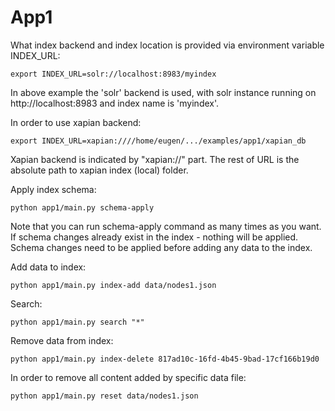 # App1

What index backend and index location is provided via environment
variable INDEX_URL:

    export INDEX_URL=solr://localhost:8983/myindex

In above example the 'solr' backend is used, with solr instance
running on http://localhost:8983 and index name is 'myindex'.

In order to use xapian backend:

    export INDEX_URL=xapian:////home/eugen/.../examples/app1/xapian_db

Xapian backend is indicated by "xapian://" part.
The rest of URL is the absolute path to xapian index (local) folder.

Apply index schema:

    python app1/main.py schema-apply

Note that you can run schema-apply command as many times as you want.
If schema changes already exist in the index - nothing will be applied.
Schema changes need to be applied before adding any data to the index.

Add data to index:

    python app1/main.py index-add data/nodes1.json


Search:

    python app1/main.py search "*"


Remove data from index:

    python app1/main.py index-delete 817ad10c-16fd-4b45-9bad-17cf166b19d0

In order to remove all content added by specific data file:

    python app1/main.py reset data/nodes1.json
